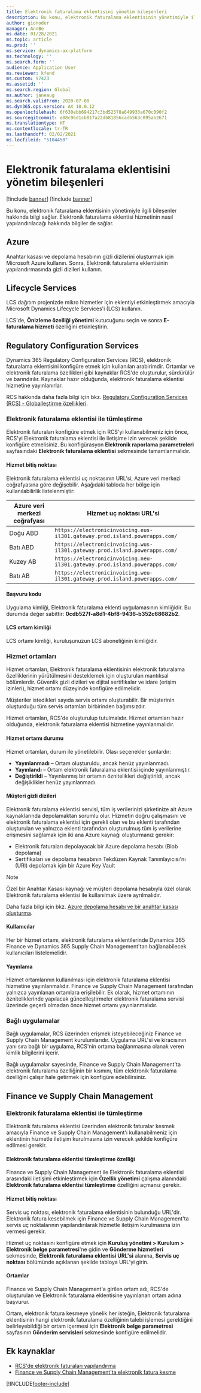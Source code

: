 ```yaml
---
title: Elektronik faturalama eklentisini yönetim bileşenleri
description: Bu konu, elektronik faturalama eklentisinin yönetimiyle ilgili bileşenler hakkında bilgi sağlar.
author: gionoder
manager: AnnBe
ms.date: 01/28/2021
ms.topic: article
ms.prod: ''
ms.service: dynamics-ax-platform
ms.technology: ''
ms.search.form: ''
audience: Application User
ms.reviewer: kfend
ms.custom: 97423
ms.assetid: ''
ms.search.region: Global
ms.author: janeaug
ms.search.validFrom: 2020-07-08
ms.dyn365.ops.version: AX 10.0.12
ms.openlocfilehash: 6f630ebb694217c3bd52378a649933a670c090f2
ms.sourcegitcommit: e88c96d1cb817a22db81856cadb563c095ab2671
ms.translationtype: HT
ms.contentlocale: tr-TR
ms.lasthandoff: 02/02/2021
ms.locfileid: "5104450"
---
```

# <a name="electronic-invoicing-add-on-administration-components"></a>Elektronik faturalama eklentisini yönetim bileşenleri

[!include [banner](../includes/banner.md)]
[!include [banner](../includes/preview-banner.md)]

Bu konu, elektronik faturalama eklentisinin yönetimiyle ilgili bileşenler hakkında bilgi sağlar. Elektronik faturalama eklentisi hizmetinin nasıl yapılandırılacağı hakkında bilgiler de sağlar.

## <a name="azure"></a>Azure

Anahtar kasası ve depolama hesabının gizli dizilerini oluşturmak için Microsoft Azure kullanın. Sonra, Elektronik faturalama eklentisinin yapılandırmasında gizli dizileri kullanın.

## <a name="lifecycle-services"></a>Lifecycle Services

LCS dağıtım projenizde mikro hizmetler için eklentiyi etkinleştirmek amacıyla Microsoft Dynamics Lifecycle Services'i (LCS) kullanın.

LCS'de, **Önizleme özelliği yönetimi** kutucuğunu seçin ve sonra **E-faturalama hizmeti** özelliğini etkinleştirin.

## <a name="regulatory-configuration-services"></a>Regulatory Configuration Services

Dynamics 365 Regulatory Configuration Services (RCS), elektronik faturalama eklentisini konfigüre etmek için kullanılan arabirimdir. Ortamlar ve elektronik faturalama özellikleri gibi kaynaklar RCS'de oluşturulur, sürdürülür ve barındırılır. Kaynaklar hazır olduğunda, elektronik faturalama eklentisi hizmetine yayınlanırlar.

RCS hakkında daha fazla bilgi için bkz. [Regulatory Configuration Services (RCS) - Globalleştirme özellikleri](rcs-globalization-feature.md).

### <a name="integration-with-the-electronic-invoicing-add-on"></a>Elektronik faturalama eklentisi ile tümleştirme

Elektronik faturaları konfigüre etmek için RCS'yi kullanabilmeniz için önce, RCS'yi Elektronik faturalama eklentisi ile iletişime izin verecek şekilde konfigüre etmelisiniz. Bu konfigürasyon **Elektronik raporlama parametreleri** sayfasındaki **Elektronik faturalama eklentisi** sekmesinde tamamlanmalıdır.

#### <a name="service-endpoint"></a>Hizmet bitiş noktası

Elektronik faturalama eklentisi uç noktasının URL'si, Azure veri merkezi coğrafyasına göre değişebilir. Aşağıdaki tabloda her bölge için kullanılabilirlik listelenmiştir:

| Azure veri merkezi coğrafyası | Hizmet uç noktası URL'si                                                       |
|----------------------------|----------------------------------------------------------------------------|
| Doğu ABD                    | `https://electronicinvoicing.eus-il301.gateway.prod.island.powerapps.com/` |
| Batı ABD                    | `https://electronicinvoicing.wus-il301.gateway.prod.island.powerapps.com/` |
| Kuzey AB                   | `https://electronicinvoicing.neu-il301.gateway.prod.island.powerapps.com/` |
| Batı AB                    | `https://electronicinvoicing.weu-il301.gateway.prod.island.powerapps.com/` |

#### <a name="application-id"></a>Başvuru kodu

Uygulama kimliği, Elektronik faturalama eklenti uygulamasının kimliğidir. Bu durumda değer sabittir: **0cdb527f-a8d1-4bf8-9436-b352c68682b2**.

#### <a name="lcs-environment-id"></a>LCS ortam kimliği

LCS ortamı kimliği, kuruluşunuzun LCS aboneliğinin kimliğidir.

### <a name="service-environments"></a>Hizmet ortamları

Hizmet ortamları, Elektronik faturalama eklentisinin elektronik faturalama özelliklerinin yürütülmesini desteklemek için oluşturulan mantıksal bölümlerdir. Güvenlik gizli dizileri ve dijital sertifikalar ve idare (erişim izinleri), hizmet ortamı düzeyinde konfigüre edilmelidir.

Müşteriler istedikleri sayıda servis ortamı oluşturabilir. Bir müşterinin oluşturduğu tüm servis ortamları birbirinden bağımsızdır.

Hizmet ortamları, RCS'de oluşturulup tutulmalıdır. Hizmet ortamları hazır olduğunda, elektronik faturalama eklentisi hizmetine yayınlanmalıdır.

#### <a name="service-environment-status"></a>Hizmet ortamı durumu

Hizmet ortamları, durum ile yönetilebilir. Olası seçenekler şunlardır:

- **Yayınlanmadı** – Ortam oluşturuldu, ancak henüz yayınlanmadı.
- **Yayınlandı** – Ortam elektronik faturalama eklentisi içinde yayınlanmıştır.
- **Değiştirildi** – Yayınlanmış bir ortamın öznitelikleri değiştirildi, ancak değişiklikler henüz yayınlanmadı.

#### <a name="customer-secrets"></a>Müşteri gizli dizileri

Elektronik faturalama eklentisi servisi, tüm iş verilerinizi şirketinize ait Azure kaynaklarında depolamaktan sorumlu olur. Hizmetin doğru çalışmasını ve elektronik faturalama eklentisi için gerekli olan ve bu eklenti tarafından oluşturulan ve yalnızca eklenti tarafından oluşturulmuş tüm iş verilerine erişmesini sağlamak için iki ana Azure kaynağı oluşturmanız gerekir:

- Elektronik faturaları depolayacak bir Azure depolama hesabı (Blob depolama)
- Sertifikaları ve depolama hesabının Tekdüzen Kaynak Tanımlayıcısı'nı (URI) depolamak için bir Azure Key Vault

> [!NOTE]
> Özel bir Anahtar Kasası kaynağı ve müşteri depolama hesabıyla özel olarak Elektronik faturalama eklentisi ile kullanılmak üzere ayrılmalıdır.

Daha fazla bilgi için bkz. [Azure depolama hesabı ve bir anahtar kasası oluşturma](e-invoicing-create-azure-storage-account-key-vault.md).

#### <a name="users"></a>Kullanıcılar

Her bir hizmet ortamı, elektronik faturalama eklentilerinde Dynamics 365 Finance ve Dynamics 365 Supply Chain Management'tan bağlanabilecek kullanıcıları listelemelidir.

#### <a name="publication"></a>Yayınlama

Hizmet ortamlarının kullanılması için elektronik faturalama eklentisi hizmetine yayınlanmalıdır. Finance ve Supply Chain Management tarafından yalnızca yayınlanan ortamlara erişilebilir. Ek olarak, hizmet ortamının özniteliklerinde yapılacak güncelleştirmeler elektronik faturalama servisi üzerinde geçerli olmadan önce hizmet ortamı yayınlanmalıdır.

### <a name="connected-applications"></a>Bağlı uygulamalar

Bağlı uygulamalar, RCS üzerinden erişmek isteyebileceğiniz Finance ve Supply Chain Management kurulumlarıdır. Uygulama URL'si ve kiracısının yanı sıra bağlı bir uygulama, RCS'nin ortama bağlanmasına olanak veren kimlik bilgilerini içerir.

Bağlı uygulamalar sayesinde, Finance ve Supply Chain Management'ta elektronik faturalama özelliğinin bir kısmını, tüm elektronik faturalama özelliğini çalışır hale getirmek için konfigüre edebilirsiniz.

## <a name="finance-and-supply-chain-management"></a>Finance ve Supply Chain Management

### <a name="integration-with-electronic-invoicing-add-on"></a>Elektronik faturalama eklentisi ile tümleştirme

Elektronik faturalama eklentisi üzerinden elektronik faturalar kesmek amacıyla Finance ve Supply Chain Management'ı kullanabilmeniz için eklentinin hizmetle iletişim kurulmasına izin verecek şekilde konfigüre edilmesi gerekir.

#### <a name="electronic-invoicing-add-on-integration-feature"></a>Elektronik faturalama eklentisi tümleştirme özelliği

Finance ve Supply Chain Management ile Elektronik faturalama eklentisi arasındaki iletişimi etkinleştirmek için **Özellik yönetimi** çalışma alanındaki **Elektronik faturalama eklentisi tümleştirme** özelliğini açmanız gerekir.

#### <a name="service-endpoint"></a>Hizmet bitiş noktası

Servis uç noktası, elektronik faturalama eklentisinin bulunduğu URL'dir. Elektronik fatura kesebilmek için Finance ve Supply Chain Management'ta servis uç noktalarının yapılandırılarak hizmetle iletişim kurulmasına izin vermesi gerekir.

Hizmet uç noktasını konfigüre etmek için **Kuruluş yönetimi \> Kurulum \> Elektronik belge parametresi**'ne gidin ve **Gönderme hizmetleri** sekmesinde, **Elektronik faturalama eklentisi URL'si** alanına, **Servis uç noktası** bölümünde açıklanan şekilde tabloya URL'yi girin.

#### <a name="environments"></a>Ortamlar

Finance ve Supply Chain Management'a girilen ortam adı, RCS'de oluşturulan ve Elektronik faturalama eklentisine yayınlanan ortam adına başvurur.

Ortam, elektronik fatura kesmeye yönelik her isteğin, Elektronik faturalama eklentisinin hangi elektronik faturalama özelliğinin talebi işlemesi gerektiğini belirleyebildiği bir ortam içermesi için **Elektronik belge parametresi** sayfasının **Gönderim servisleri** sekmesinde konfigüre edilmelidir.

## <a name="additional-resources"></a>Ek kaynaklar

- [RCS'de elektronik faturaları yapılandırma](e-invoicing-configuration-rcs.md)
- [Finance ve Supply Chain Management'ta elektronik fatura kesme](e-invoicing-issuing-electronic-invoices-finance-supply-chain-management.md)


[!INCLUDE[footer-include](../../includes/footer-banner.md)]